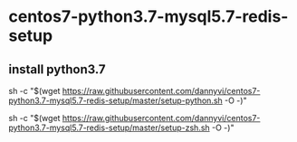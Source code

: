 # centos7-python3.7-mysql5.7-redis-setup

## install python3.7

sh -c "$(wget https://raw.githubusercontent.com/dannyvi/centos7-python3.7-mysql5.7-redis-setup/master/setup-python.sh -O -)"

sh -c "$(wget https://raw.githubusercontent.com/dannyvi/centos7-python3.7-mysql5.7-redis-setup/master/setup-zsh.sh -O -)"
